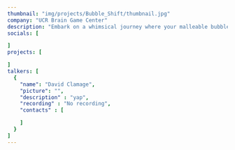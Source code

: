 ```yaml
---
thumbnail: "img/projects/Bubble_Shift/thumbnail.jpg"
company: "UCR Brain Game Center"
description: "Embark on a whimsical journey where your malleable bubble gum avatar masters the art of transformation, morphing into various forms to navigate a world where the environment itself guides your path. Discover the enchanting mechanics of shape-shifting as you adapt to the ever-changing landscapes, turning each twist and turn into an adventure that tests the limits of your bubble-gummed ingenuity."
socials: [

]
projects: [

]
talkers: [
  {
    "name": "David Clamage",
    "picture": "",
    "description" : "yap",
    "recording" : "No recording",
    "contacts" : [

    ]
  }
]
---
```

